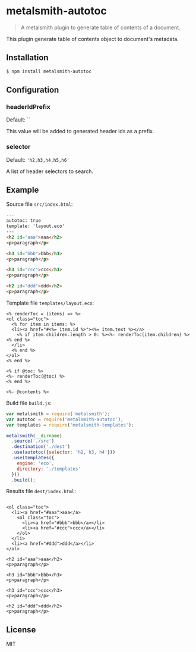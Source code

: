# metalsmith-autotoc

> A metalsmith plugin to generate table of contents of a document.

This plugin generate table of contents object to document's metadata.

## Installation

```bash
$ npm install metalsmith-autotoc
```

## Configuration

### headerIdPrefix

Default: ``

This value will be added to generated header ids as a prefix.

### selector

Default: `'h2,h3,h4,h5,h6'`

A list of header selectors to search. 

## Example

Source file `src/index.html`:

```html
---
autotoc: true
template: 'layout.eco'
---
<h2 id="aaa">aaa</h2>
<p>paragraph</p>

<h3 id="bbb">bbb</h3>
<p>paragraph</p>

<h3 id="ccc">ccc</h3>
<p>paragraph</p>

<h2 id="ddd">ddd</h2>
<p>paragraph</p>
```

Template file `templates/layout.eco`:

```eco
<% renderToc = (items) => %>
<ol class="toc">
  <% for item in items: %>
  <li><a href="#<%= item.id %>"><%= item.text %></a>
    <% if item.children.length > 0: %><%- renderToc(item.children) %><% end %>
  </li>
  <% end %>
</ol>
<% end %>

<% if @toc: %>
<%- renderToc(@toc) %>
<% end %>

<%- @contents %>
```

Build file `build.js`:

```javascript
var metalsmith = require('metalsmith');
var autotoc = require('metalsmith-autotoc');
var templates = require('metalsmith-templates');

metalsmith(__dirname)
  .source('./src')
  .destination('./dest')
  .use(autotoc({selector: 'h2, h3, h4'}))
  .use(templates({
    engine: 'eco',
    directory: './templates'
  }))
  .build();
```

Results file `dest/index.html`:

```

<ol class="toc">
  <li><a href="#aaa">aaa</a>
    <ol class="toc">
      <li><a href="#bbb">bbb</a></li>
      <li><a href="#ccc">ccc</a></li>
    </ol>
  </li>
  <li><a href="#ddd">ddd</a></li>
</ol>

<h2 id="aaa">aaa</h2>
<p>paragraph</p>

<h3 id="bbb">bbb</h3>
<p>paragraph</p>

<h3 id="ccc">ccc</h3>
<p>paragraph</p>

<h2 id="ddd">ddd</h2>
<p>paragraph</p>
```

## License

MIT
